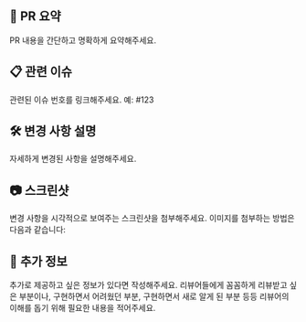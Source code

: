 ## 📄 PR 요약

PR 내용을 간단하고 명확하게 요약해주세요.

## 📋 관련 이슈

관련된 이슈 번호를 링크해주세요. 예: #123

## 🛠️ 변경 사항 설명

자세하게 변경된 사항을 설명해주세요. 

## 📷 스크린샷

변경 사항을 시각적으로 보여주는 스크린샷을 첨부해주세요. 이미지를 첨부하는 방법은 다음과 같습니다:


## 📄 추가 정보

추가로 제공하고 싶은 정보가 있다면 작성해주세요. 
리뷰어들에게 꼼꼼하게 리뷰받고 싶은 부분이나, 구현하면서 어려웠던 부분,
구현하면서 새로 알게 된 부분 등등 리뷰어의 이해를 돕기 위해 필요한 내용을 적어주세요.
